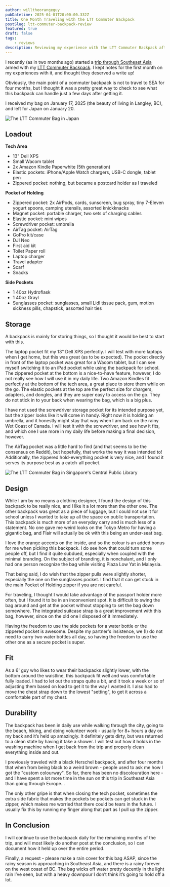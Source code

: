 ```yaml
---
author: willtheorangeguy
pubDatetime: 2025-04-01T20:00:00.332Z
title: One Month Traveling with the LTT Commuter Backpack
postSlug: ltt-commuter-backpack-review
featured: true
draft: false
tags:
    - reviews
description: Reviewing my experience with the LTT Commuter Backpack after traveling in Southeast Asia for one month.
---
```


I recently (as in two months ago) started a [trip through Southeast Asia](daniela-and-will-travel.github.io) armed with my [LTT Commuter Backpack](https://www.lttstore.com/products/commuter-backpack?_pos=1&_fid=24eba955c&_ss=c). I kept notes for the first month on my experiences with it, and thought they deserved a write up!

Obviously, the main point of a commuter backpack is not to travel to SEA for four months, but I thought it was a pretty great way to check to see what this backpack can handle just a few days after getting it.

I received my bag on January 17, 2025 (the beauty of living in Langley, BC), and left for Japan on January 20.

![The LTT Commuter Bag in Japan](/assets/imgs/blog/lttbagmain.JPG)

## Loadout

**Tech Area**

-   13" Dell XPS
-   Small Wacom tablet
-   2x Amazon Kindle Paperwhite (5th generation)
-   Elastic pockets: iPhone/Apple Watch chargers, USB-C dongle, tablet pen
-   Zippered pocket: nothing, but became a postcard holder as I traveled

**Pocket of Holding**

-   Zippered pocket: 2x AirPods, cards, sunscreen, bug spray, tiny 7-Eleven yogurt spoons, camping utensils, assorted knickknacks
-   Magnet pocket: portable charger, two sets of charging cables
-   Elastic pocket: mini wipes
-   Screwdriver pocket: umbrella
-   AirTag pocket: AirTag
-   GoPro kit/case
-   DJI Neo
-   First aid kit
-   Toilet Paper roll
-   Laptop charger
-   Travel adapter
-   Scarf
-   Snacks

**Side Pockets**

-   1 40oz Hydroflask
-   1 40oz Grayl
-   Sunglasses pocket: sunglasses, small Lidl tissue pack, gum, motion sickness pills, chapstick, assorted hair ties

## Storage

A backpack is mainly for storing things, so I thought it would be best to start with this.

The laptop pocket fit my 13" Dell XPS perfectly. I will test with more laptops when I get home, but this was great (as to be expected).
The pocket directly in front of the laptop pocket was great for a Wacom tablet, but I can see myself switching it to an iPad pocket while using the backpack for school.
The zippered pocket at the bottom is a nice-to-have feature, however, I do not really see how I will use it in my daily life.
Two Amazon Kindles fit perfectly at the bottom of the tech area, a great place to store them while on the go.
The elastic pockets at the top are the perfect size for chargers, adapters, and dongles, and they are super easy to access on the go. They do not stick in to your back when wearing the bag, which is a big plus.

I have not used the screwdriver storage pocket for its intended purpose yet, but the zipper looks like it will come in handy. Right now it is holding an umbrella, and it honestly might stay that way when I am back on the rainy Wet Coast of Canada. I will test it with the screwdriver, and see how it fits, and which one I use more in my daily life before making a final decision, however.

The AirTag pocket was a little hard to find (and that seems to be the consensus on Reddit), but hopefully, that works the way it was intended to! Additionally, the zippered hold-everything pocket is very nice, and I found it serves its purpose best as a catch-all pocket.

![The LTT Commuter Bag in Singapore's Central Public Library](/assets/imgs/blog/lttbagdesign.jpg)

## Design

While I am by no means a clothing designer, I found the design of this backpack to be really nice, and I like it a lot more than the other one. The other backpack was great as a piece of luggage, but I could not use it for school unless I wanted to take up all the space on public transportation. This backpack is much more of an everyday carry and is much less of a statement. No one gave me weird looks on the Tokyo Metro for having a gigantic bag, and Flair will actually be ok with this being an under-seat bag.

I love the orange accents on the inside, and so the colour is an added bonus for me when picking this backpack. I do see how that could turn some people off, but I find it quite subdued, especially when coupled with the minimal branding. On the subject of branding, it is nonchalant, and I only had one person recognize the bag while visiting Plaza Low Yat in Malaysia.

That being said, I do wish that the zipper pulls were slightly shorter, especially the one on the sunglasses pocket. I find that it can get stuck in the main Pocket of Holding zipper if you are not careful.

For traveling, I thought I would take advantage of the passport holder more often, but I found it to be in an inconvenient spot. It is difficult to swing the bag around and get at the pocket without stopping to set the bag down somewhere. The integrated suitcase strap is a great improvement with this bag, however, since on the old one I disposed of it immediately.

Having the freedom to use the side pockets for a water bottle or the zippered pocket is awesome. Despite my partner's insistence, we (I) do not need to carry two water bottles all day, so having the freedom to use the other one as a secure pocket is super.

## Fit

As a 6' guy who likes to wear their backpacks slightly lower, with the bottom around the waistline, this backpack fit well and was comfortable fully loaded. I had to let out the straps quite a bit, and it took a week or so of adjusting them based on load to get it to the way I wanted it. I also had to move the chest strap down to the lowest "setting", to get it across a comfortable part of my chest.

## Durability

The backpack has been in daily use while walking through the city, going to the beach, hiking, and doing volunteer work - usually for 8+ hours a day on my back and it’s held up amazingly. It definitely gets dirty, but was returned to a clean state by having it take a shower. I will test out how it holds in the washing machine when I get back from the trip and properly clean everything inside and out.

I previously traveled with a black Herschel backpack, and after four months that when from being black to a weird brown - people used to ask me how I got the "custom colourway". So far, there has been no discolouration here - and I have spent a lot more time in the sun on this trip in Southeast Asia than going through Europe…

The only other gripe is that when closing the tech pocket, sometimes the extra side fabric that makes the pockets be pockets can get stuck in the zipper, which makes me worried that there could be tears in the future. I usually fix this by running my finger along that part as I pull up the zipper.

## In Conclusion

I will continue to use the backpack daily for the remaining months of the trip, and will most likely do another post at the conclusion, so I can document how it held up over the entire period.

Finally, a request - please make a rain cover for this bag ASAP, since the rainy season is approaching in Southeast Asia, and there is a rainy forever on the west coast of BC. The bag wicks off water pretty decently in the light rain I’ve seen, but with a heavy downpour I don’t think it’s going to hold off a lot.
